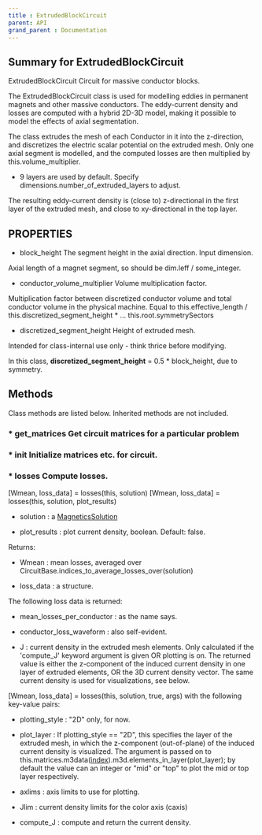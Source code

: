 ```yaml
---
title : ExtrudedBlockCircuit
parent: API
grand_parent : Documentation
---
```

## Summary for ExtrudedBlockCircuit
ExtrudedBlockCircuit Circuit for massive conductor blocks.

The ExtrudedBlockCircuit class is used for modelling eddies in
permanent magnets and other massive conductors. The eddy-current
density and losses are computed with a hybrid 2D-3D model, making it
possible to model the effects of axial segmentation.

The class extrudes the mesh of each Conductor in it into the
z-direction, and discretizes the electric scalar potential on the
extruded mesh. Only one axial segment is modelled, and the computed
losses are then multiplied by this.volume_multiplier.

* 9 layers are used by default. Specify dimensions.number_of_extruded_layers
to adjust.

The resulting eddy-current density is (close to) z-directional in the
first layer of the extruded mesh, and close to xy-directional in the
top layer.
## PROPERTIES
* block_height The segment height in the axial direction. Input
dimension.

Axial length of a magnet segment, so should be dim.leff /
some_integer.

* conductor_volume_multiplier Volume multiplication factor.

Multiplication factor between discretized conductor volume and
total conductor volume in the physical machine. Equal to
this.effective_length / this.discretized_segment_height * ...
this.root.symmetrySectors

* discretized_segment_height Height of extruded mesh.

Intended for class-internal use only - think thrice before
modifying.

In this class, **discretized_segment_height** = 0.5 * block_height,
due to symmetry.

## Methods
Class methods are listed below. Inherited methods are not included.
### * get_matrices Get circuit matrices for a particular problem

### * init Initialize matrices etc. for circuit.

### * losses Compute losses.

[Wmean, loss_data] = losses(this, solution)
[Wmean, loss_data] = losses(this, solution, plot_results)

* solution : a [MagneticsSolution](MagneticsSolution.html)

* plot_results : plot current density, boolean. Default: false.

Returns:

* Wmean : mean losses, averaged over CircuitBase.indices_to_average_losses_over(solution)

* loss_data : a structure.

The following loss data is returned:

* mean_losses_per_conductor : as the name says.

* conductor_loss_waveform : also self-evident.

* J : current density in the extruded mesh elements. Only calculated if
the 'compute_J' keyword argument is given OR plotting is on. The returned
value is either the z-component of the induced
current density in one layer of extruded elements, OR the 3D current
density vector. The same current density is used for visualizations,
see below.

[Wmean, loss_data] = losses(this, solution, true, args) with the following
key-value pairs:

* plotting_style : "2D" only, for now.

* plot_layer : If plotting_style == "2D", this specifies the layer of
the extruded mesh, in which the z-component (out-of-plane) of the
induced current density is visualized. The argument is passed on to
this.matrices.m3data([index](index.html)).m3d.elements_in_layer(plot_layer); by
default the value can an integer or "mid" or "top" to plot the mid or
top layer respectively.

* axlims : axis limits to use for plotting.

* Jlim : current density limits for the color axis (caxis)

* compute_J : compute and return the current density.

